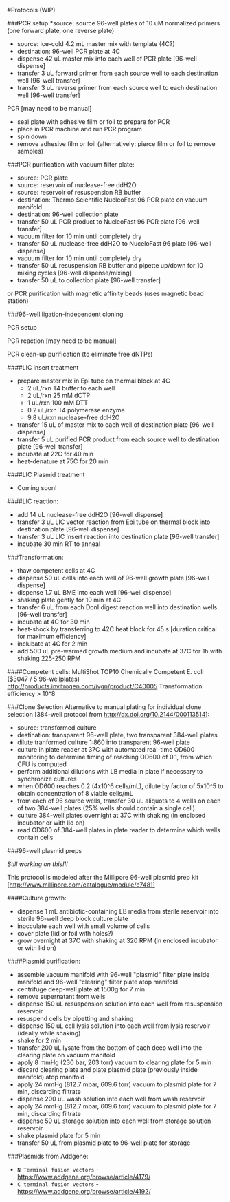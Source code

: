 #Protocols (WIP)

###PCR setup
*source: source 96-well plates of 10 uM normalized primers (one forward plate, one reverse plate)
* source: ice-cold 4.2 mL master mix with template (4C?)
* destination: 96-well PCR plate at 4C
* dispense 42 uL master mix into each well of PCR plate [96-well dispense]
* transfer 3 uL forward primer from each source well to each destination well [96-well transfer]
* transfer 3 uL reverse primer from each source well to each destination well [96-well transfer]

PCR [may need to be manual]
* seal plate with adhesive film or foil to prepare for PCR
* place in PCR machine and run PCR program
* spin down
* remove adhesive film or foil (alternatively: pierce film or foil to remove samples)

###PCR purification with vacuum filter plate:
* source: PCR plate
* source: reservoir of nuclease-free ddH2O
* source: reservoir of resuspension RB buffer
* destination: Thermo Scientific NucleoFast 96 PCR plate on vacuum manifold
* destination: 96-well collection plate
* transfer 50 uL PCR product to NucleoFast 96 PCR plate [96-well transfer]
* vacuum filter for 10 min until completely dry
* transfer 50 uL nuclease-free ddH2O to NuceloFast 96 plate [96-well dispense]
* vacuum filter for 10 min until completely dry
* transfer 50 uL resuspension RB buffer and pipette up/down for 10 mixing cycles [96-well dispense/mixing]
* transfer 50 uL to collection plate [96-well transfer]

or PCR purification with magnetic affinity beads (uses magnetic bead station)

###96-well ligation-independent cloning

PCR setup

PCR reaction [may need to be manual]

PCR clean-up purification (to eliminate free dNTPs)

####LIC insert treatment
* prepare master mix in Epi tube on thermal block at 4C
   + 2 uL/rxn T4 buffer to each well
   + 2 uL/rxn 25 mM dCTP
   + 1 uL/rxn 100 mM DTT
   + 0.2 uL/rxn T4 polymerase enzyme
   + 9.8 uL/rxn nuclease-free ddH2O
* transfer 15 uL of master mix to each well of destination plate [96-well dispense]
* transfer 5 uL purified PCR product from each source well to destination plate [96-well transfer]
* incubate at 22C for 40 min
* heat-denature at 75C for 20 min

####LIC Plasmid treatment 
* Coming soon!

####LIC reaction:
* add 14 uL nuclease-free ddH2O [96-well dispense]
* transfer 3 uL LIC vector reaction from Epi tube on thermal block into destination plate [96-well dispense]
* transfer 3 uL LIC insert reaction into destination plate [96-well transfer]
* incubate 30 min RT to anneal

###Transformation:
* thaw competent cells at 4C
* dispense 50 uL cells into each well of 96-well growth plate [96-well dispense]
* dispense 1.7 uL BME into each well [96-well dispense]
* shaking plate gently for 10 min at 4C
* transfer 6 uL from each DonI digest reaction well into destination wells [96-well transfer]
* incubate at 4C for 30 min
* heat-shock by transferring to 42C heat block for 45 s [duration critical for maximum efficiency]
* inclubate at 4C for 2 min
* add 500 uL pre-warmed growth medium and incubate at 37C for 1h with shaking 225-250 RPM

####Competent cells:
MultiShot TOP10 Chemically Competent E. coli ($3047 / 5 96-wellplates)
http://products.invitrogen.com/ivgn/product/C40005
Transformation efficiency > 10^8

###Clone Selection
Alternative to manual plating for individual clone selection [384-well protocol from http://dx.doi.org/10.2144/000113514]:
* source: transformed culture
* destination: transparent 96-well plate, two transparent 384-well plates
* dilute tranformed culture 1:860 into transparent 96-well plate
* culture in plate reader at 37C with automated real-time OD600 monitoring to determine timing of reaching OD600 of 0.1, from which CFU is computed
* perform additional dilutions with LB media in plate if necessary to synchronize cultures
* when OD600 reaches 0.2 (4x10^6 cells/mL), dilute by factor of 5x10^5 to obtain concentration of 8 viable cells/mL
* from each of 96 source wells, transfer 30 uL aliquots to 4 wells on each of two 384-well plates (25% wells should contain a single cell)
* culture 384-well plates overnight at 37C with shaking (in enclosed incubator or with lid on)
* read OD600 of 384-well plates in plate reader to determine which wells contain cells

###96-well plasmid preps

*Still working on this!!!*

This protocol is modeled after the Millipore 96-well plasmid prep kit [http://www.millipore.com/catalogue/module/c7481]

####Culture growth:
* dispense 1 mL antibiotic-containing LB media from sterile reservoir into sterile 96-well deep block culture plate
* inocculate each well with small volume of cells
* cover plate (lid or foil with holes?)
* grow overnight at 37C with shaking at 320 RPM (in enclosed incubator or with lid on)

####Plasmid purification:
* assemble vacuum manifold with 96-well "plasmid" filter plate inside manifold and 96-well "clearing" filter plate atop manifold
* centrifuge deep-well plate at 1500g for 7 min
* remove supernatant from wells
* dispense 150 uL resuspension solution into each well from resuspension reservoir
* resuspend cells by pipetting and shaking
* dispense 150 uL cell lysis solution into each well from lysis reservoir (ideally while shaking)
* shake for 2 min
* transfer 200 uL lysate from the bottom of each deep well into the clearing plate on vacuum manifold
* apply 8 mmHg (230 bar, 203 torr) vacuum to clearing plate for 5 min
* discard clearing plate and plate plasmid plate (previously inside manifold) atop manifold
* apply 24 mmHg (812.7 mbar, 609.6 torr) vacuum to plasmid plate for 7 min, discarding filtrate
* dispense 200 uL wash solution into each well from wash reservoir
* apply 24 mmHg (812.7 mbar, 609.6 torr) vacuum to plasmid plate for 7 min, discarding filtrate
* dispense 50 uL storage solution into each well from storage solution reservoir
* shake plasmid plate for 5 min
* transfer 50 uL from plasmid plate to 96-well plate for storage

###Plasmids from Addgene:
* `N Terminal fusion vectors` - https://www.addgene.org/browse/article/4179/
* `C terminal fusion vectors` - https://www.addgene.org/browse/article/4192/